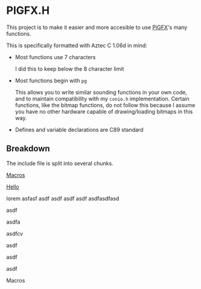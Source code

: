 # PIGFX.H

This project is to make it easier and more accesible to use [PiGFX](https://github.com/fbergama/pigfx)'s many functions.

This is specifically formatted with Aztec C 1.06d in mind:
* Most functions use 7 characters

  I did this to keep below the 8 character limit
* Most functions begin with `pg`

  This allows you to write similar sounding functions in your own code, and to maintain compatibility with my `conio.h` implementation. Certain functions, like the bitmap functions, do not follow this because I assume you have no other hardware capable of drawing/loading bitmaps in this way.
* Defines and variable declarations are C89 standard

## Breakdown

The include file is split into several chunks.


[Macros](#macros)


[Hello](#anchor-name)

lorem
asfasf
asdf
asdf
asdf
asdf
asdfasdfasd


asdf

asdfa


asdfcv

asdf


asdf

asdf

<a name="macros"></a>Macros